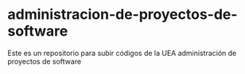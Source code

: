 # administracion-de-proyectos-de-software
Este es un repositorio para subir códigos de la UEA administración de proyectos de software
